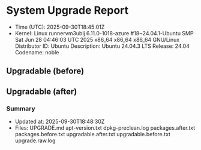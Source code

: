 # System Upgrade Report
- Time (UTC): 2025-09-30T18:45:01Z
- Kernel: Linux runnervm3ublj 6.11.0-1018-azure #18~24.04.1-Ubuntu SMP Sat Jun 28 04:46:03 UTC 2025 x86_64 x86_64 x86_64 GNU/Linux
Distributor ID:	Ubuntu
Description:	Ubuntu 24.04.3 LTS
Release:	24.04
Codename:	noble

## Upgradable (before)

## Upgradable (after)

### Summary
- Updated at: 2025-09-30T18:48:30Z
- Files:
UPGRADE.md
apt-version.txt
dpkg-preclean.log
packages.after.txt
packages.before.txt
upgradable.after.txt
upgradable.before.txt
upgrade.raw.log
